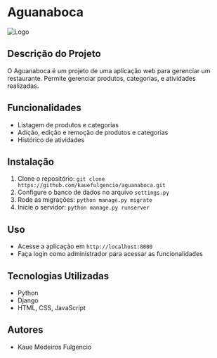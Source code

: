 # Aguanaboca

![Logo](https://scontent-gru2-2.xx.fbcdn.net/v/t1.6435-9/32312980_393233601153893_7541864320104136704_n.jpg?_nc_cat=102&ccb=1-7&_nc_sid=be3454&_nc_ohc=dbTWp4TdiFYAX_OV1GF&_nc_ht=scontent-gru2-2.xx&oh=00_AfD1VytuSEVSqnSqWtK8jec287m64jyzKNi6GfzqeyTF8Q&oe=65846F03.png)

## Descrição do Projeto
O Aguanaboca é um projeto de uma aplicação web para gerenciar um restaurante. Permite gerenciar produtos, categorias, e atividades realizadas.

## Funcionalidades
- Listagem de produtos e categorias
- Adição, edição e remoção de produtos e categorias
- Histórico de atividades

## Instalação
1. Clone o repositório: `git clone https://github.com/kauefulgencio/aguanaboca.git`
2. Configure o banco de dados no arquivo `settings.py`
3. Rode as migrações: `python manage.py migrate`
4. Inicie o servidor: `python manage.py runserver`

## Uso
- Acesse a aplicação em `http://localhost:8000`
- Faça login como administrador para acessar as funcionalidades

## Tecnologias Utilizadas
- Python
- Django
- HTML, CSS, JavaScript

## Autores
- Kaue Medeiros Fulgencio

